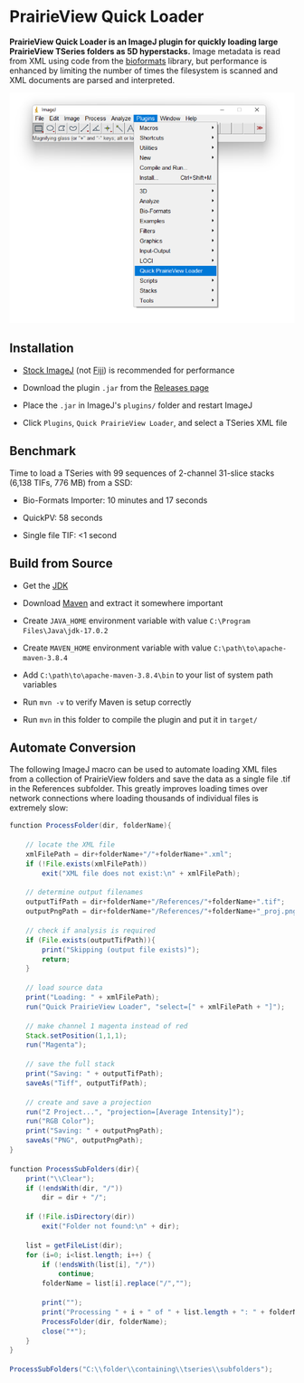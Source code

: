 # PrairieView Quick Loader

**PrairieView Quick Loader is an ImageJ plugin for quickly loading large PrairieView TSeries folders as 5D hyperstacks.** Image metadata is read from XML using code from the [bioformats](https://github.com/ome/bioformats/blob/master/components/formats-gpl/src/loci/formats/in/PrairieMetadata.java) library, but performance is enhanced by limiting the number of times the filesystem is scanned and XML documents are parsed and interpreted.

<div align='center'>
<img src='dev/screenshot.png'>
</div>

## Installation

* [Stock ImageJ](https://imagej.nih.gov/ij/download.html) (not [Fiji](https://fiji.sc/)) is recommended for performance

* Download the plugin `.jar` from the [Releases page](https://github.com/swharden/ImageJ-QuickPV/releases/) 

* Place the `.jar` in ImageJ's `plugins/` folder and restart ImageJ

* Click `Plugins`, `Quick PrairieView Loader`, and select a TSeries XML file

## Benchmark

Time to load a TSeries with 99 sequences of 2-channel 31-slice stacks (6,138 TIFs, 776 MB) from a SSD:

* Bio-Formats Importer: 10 minutes and 17 seconds

* QuickPV: 58 seconds

* Single file TIF: <1 second

## Build from Source

* Get the [JDK](https://www.oracle.com/java/technologies/downloads/)

* Download [Maven](https://maven.apache.org/download.cgi) and extract it somewhere important

* Create `JAVA_HOME` environment variable with value `C:\Program Files\Java\jdk-17.0.2`

* Create `MAVEN_HOME` environment variable with value `C:\path\to\apache-maven-3.8.4`

* Add `C:\path\to\apache-maven-3.8.4\bin` to your list of system path variables

* Run `mvn -v` to verify Maven is setup correctly

* Run `mvn` in this folder to compile the plugin and put it in `target/`

## Automate Conversion

The following ImageJ macro can be used to automate loading XML files from a collection of PrairieView folders and save the data as a single file .tif in the References subfolder. This greatly improves loading times over network connections where loading thousands of individual files is extremely slow:

```java
function ProcessFolder(dir, folderName){
	
	// locate the XML file
    xmlFilePath = dir+folderName+"/"+folderName+".xml";
    if (!File.exists(xmlFilePath))
        exit("XML file does not exist:\n" + xmlFilePath);
        
    // determine output filenames
    outputTifPath = dir+folderName+"/References/"+folderName+".tif";
    outputPngPath = dir+folderName+"/References/"+folderName+"_proj.png";
    
    // check if analysis is required
    if (File.exists(outputTifPath)){
    	print("Skipping (output file exists)");
    	return;
    }
    
    // load source data
    print("Loading: " + xmlFilePath);
    run("Quick PrairieView Loader", "select=[" + xmlFilePath + "]");
    
    // make channel 1 magenta instead of red
	Stack.setPosition(1,1,1);
	run("Magenta");
	
	// save the full stack
    print("Saving: " + outputTifPath);
	saveAs("Tiff", outputTifPath);

	// create and save a projection
	run("Z Project...", "projection=[Average Intensity]");
	run("RGB Color");
    print("Saving: " + outputPngPath);
	saveAs("PNG", outputPngPath);
}

function ProcessSubFolders(dir){
	print("\\Clear");
	if (!endsWith(dir, "/"))
		dir = dir + "/";
		
	if (!File.isDirectory(dir))
	    exit("Folder not found:\n" + dir);
	        
	list = getFileList(dir);
	for (i=0; i<list.length; i++) {
	    if (!endsWith(list[i], "/"))
	        continue;
	    folderName = list[i].replace("/","");
	    
	    print("");
	    print("Processing " + i + " of " + list.length + ": " + folderName);
	    ProcessFolder(dir, folderName);
		close("*");
	}
}

ProcessSubFolders("C:\\folder\\containing\\tseries\\subfolders");
```
